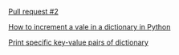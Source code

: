 [Pull request #2](https://github.com/santorsm/snakes-cafe/pull/2)

[How to increment a vale in a dictionary in Python](https://www.kite.com/python/answers/how-to-increment-a-value-in-a-dictionary-in-python)

[Print specific key-value pairs of dictionary](https://thispointer.com/python-print-specific-key-value-pairs-of-dictionary/)
